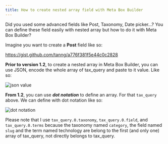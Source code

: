 ```yaml
---
title: How to create nested array field with Meta Box Builder
---
```


Did you used some advanced fields like Post, Taxonomy, Date picker...? You can define these field easily with nested array but how to do it with Meta Box Builder?

Imagine you want to create a **Post** field like so:

https://gist.github.com/tanng/a776f381f5e44c0c2828

**Prior to version 1.2**, to create a nested array in Meta Box Builder, you can use JSON, encode the whole array of tax_query and paste to it value. Like so:

![json value](https://metabox.io/wp-content/uploads/2015/04/Screen-Shot-2015-04-20-at-01.58.35.png)

**From 1.2**, you can use ***dot notation*** to define an array. For that `tax_query` above. We can define with dot notation like so:

![dot notation](https://metabox.io/wp-content/uploads/2015/04/Screen-Shot-2015-04-20-at-02.03.27.png)

Please note that I use `tax_query.0.taxonomy`, `tax_query.0.field`, and `tax_query.0.terms` because the taxonomy named `category`, the field named `slug` and the term named technology are belong to the first (and only one) array of tax_query, not directly belongs to tax_query.